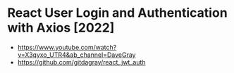 # React User Login and Authentication with Axios [2022]
  - https://www.youtube.com/watch?v=X3qyxo_UTR4&ab_channel=DaveGray
  - https://github.com/gitdagray/react_jwt_auth


 